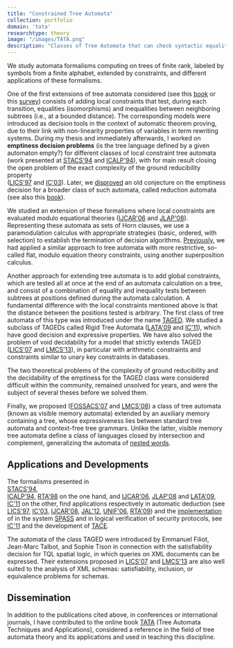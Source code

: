 ```yaml
---
title: "Constrained Tree Automata"
collection: portfolio
domain: 'tata'
researchtype: theory
image: "/images/TATA.png"
description: "Classes of Tree Automata that can check syntactic equalities and disequalities of subtrees."
---
```

We study automata formalisms computing on trees of finite rank, labeled by symbols from a finite alphabet, extended by constraints, and different applications of these formalisms.

One of the first extensions of tree automata considered 
(see this 
[book](/publication/2007-01-01-TATA) or this 
[survey](https://inria.hal.science/hal-00840959)) 
consists of adding local constraints that test, during each transition, equalities (isomorphisms) and inequalities between neighboring subtrees 
(i.e., at a bounded distance). 
The corresponding models were introduced as decision tools in the context of automatic theorem proving, due to their link with non-linearity properties of variables in term rewriting systems. During my thesis and immediately afterwards, I worked on **emptiness decision problems** (is the tree language defined by a given automaton empty?) for different classes of local constraint tree automata 
(work presented at 
[STACS'94](https://doi.org/10.1007/3-540-57785-8_138) and 
[ICALP'94](https://hal.science/hal-01820506v1)), 
with for main result closing the open problem of the exact complexity of the ground reducibility property  
([LICS'97](https://doi.ieeecomputersociety.org/10.1109/LICS.1997.614922) and 
 [IC'03](https://inria.hal.science/inria-00578859)).
Later, we 
[disproved](/publication/2008-01-01-Tree-automata-with-equality-constraints-modulo-equational-theories) 
an old conjecture on the emptiness decision for a broader class of such automata, called reduction automata 
(see also  this 
[book](/publication/2007-01-01-TATA)).

We studied an extension of these formalisms where local constraints are evaluated modulo equational theories 
([IJCAR'06](https://inria.hal.science/inria-00071215) and 
 [JLAP'08](/publication/2008-01-01-Tree-automata-with-equality-constraints-modulo-equational-theories)). 
 Representing these automata as sets of Horn clauses, we use a paramodulation calculus with appropriate strategies (basic, ordered, with selection) 
 to establish the termination of decision algorithms. 
 [Previously](https://doi.org/10.1007/BFb0052362), 
 we had applied a similar approach to tree automata with more restrictive, so-called flat, modulo equation theory constraints, using another superposition calculus.

Another approach for extending tree automata is to add global constraints, which are tested all at once at the end of an automata calculation on a tree, and consist of a combination of equality and inequality tests between subtrees at positions defined during the automata calculation. A fundamental difference with the local constraints mentioned above is that the distance between the positions tested is arbitrary. The first class of tree automata of this type was introduced under the name 
[TAGED](https://hal.archives-ouvertes.fr/hal-00526987). 
We studied a subclass of TAGEDs called Rigid Tree Automata 
([LATA'09](/publication/2009-04-01-Rigid-Tree-Automata) and 
 [IC'11](/publication/2011-02-01-Rigid-Tree-Automata-and-Applications)), 
which have good decision and expressive properties. 
We have also solved the problem of void decidability for a model that strictly extends TAGED 
([LICS'07](/publication/2010-07-01-The-Emptiness-Problem-for-Tree-Automata-with-Global-Constraints) and 
  [LMCS'13](/publication/2013-01-01-Decidable-Classes-of-Tree-Automata-Mixing-Local-and-Global-Constraints-Modulo-Flat-Theories)), 
in particular with arithmetic constraints and constraints similar to unary key constraints in databases.

The two theoretical problems of the complexity of ground reducibility and the decidability of the emptiness for the TAGED class were considered difficult within the community, remained unsolved for years, and were the subject of several theses before we solved them.

Finally, we proposed 
([FOSSACS'07](/publication/2007-03-01-Tree-Automata-with-Memory-Visibility-and-Structural-Constraints) and 
 [LMCS'08](/publication/2008-06-01-Visibly-Tree-Automata-with-Memory-and-Constraints)) 
 a class of tree automata (known as visible memory automata) extended by an auxiliary memory containing a tree, whose expressiveness lies between standard tree automata and context-free tree grammars. Unlike the latter, visible memory tree automata define a class of languages closed by intersection and complement, generalizing the automata of [nested words](https://doi.org/10.1145/1516512.1516518).



## Applications and Developments

The formalisms presented in  
[STACS'94](https://doi.org/10.1007/3-540-57785-8_138),  
[ICALP'94](https://hal.science/hal-01820506v1), 
[RTA'98](https://doi.org/10.1007/BFb0052362) 
on the one hand, and 
[IJCAR'06](https://hal.science/inria-00579011), 
[JLAP'08](/publication/2008-01-01-Tree-automata-with-equality-constraints-modulo-equational-theories) and 
[LATA'09](/publication/2009-04-01-Rigid-Tree-Automata), 
[IC'11](/publication/2011-02-01-Rigid-Tree-Automata-and-Applications) 
on the other, find applications respectively in automatic deduction (see 
[LICS'97](https://doi.ieeecomputersociety.org/10.1109/LICS.1997.614922), 
[IC'03](https://inria.hal.science/inria-00578859), 
[IJCAR'08](/publication/2008-08-01-Automated-Induction-with-Constrained-Tree-Automata), 
[JAL'12](/publication/2012-01-01-Sufficient-Completeness-Verification-for-Conditional-and-Constrained-Term-Rewriting-Systems), 
[UNIF'06](https://inria.hal.science/inria-00579017), 
[RTA'09](/publication/2009-06-01-Unique-Normalization-for-Shallow-TRS)) 
and the 
[implementation](https://doi.org/10.1007/BFb0052362) of in the system 
[SPASS](/software/1997-SPASS/) 
and in logical verification of security protocols, 
see 
[IC'11](/publication/2011-02-01-Rigid-Tree-Automata-and-Applications) and the development of 
[TACE](/software/2006-TACE/).

The automata of the class TAGED were introduced by Emmanuel Filiot, Jean-Marc Talbot, and Sophie Tison in connection with the satisfiability decision for TQL spatial logic, 
in which queries on XML documents can be expressed. 
Their extensions proposed in 
[LICS'07](/publication/2010-07-01-The-Emptiness-Problem-for-Tree-Automata-with-Global-Constraints) and 
[LMCS'13](/publication/2013-01-01-Decidable-Classes-of-Tree-Automata-Mixing-Local-and-Global-Constraints-Modulo-Flat-Theories) 
are also well suited to the analysis of XML schemas: satisfiability, inclusion, or equivalence problems for schemas.


## Dissemination

In addition to the publications cited above, in conferences or international journals, I have contributed to the online book [TATA](https://inria.hal.science/hal-03367725) (Tree Automata Techniques and Applications), considered a reference in the field of tree automata theory and its applications and used in teaching this discipline.